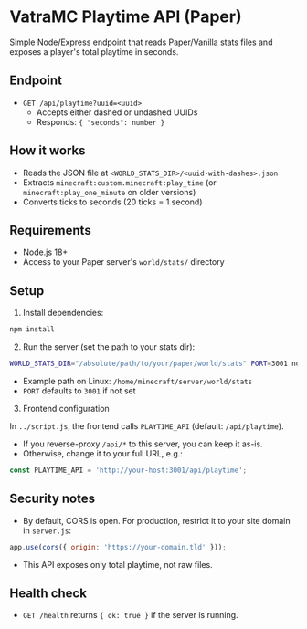 # VatraMC Playtime API (Paper)

Simple Node/Express endpoint that reads Paper/Vanilla stats files and exposes a player's total playtime in seconds.

## Endpoint

- `GET /api/playtime?uuid=<uuid>`
  - Accepts either dashed or undashed UUIDs
  - Responds: `{ "seconds": number }`

## How it works

- Reads the JSON file at `<WORLD_STATS_DIR>/<uuid-with-dashes>.json`
- Extracts `minecraft:custom.minecraft:play_time` (or `minecraft:play_one_minute` on older versions)
- Converts ticks to seconds (20 ticks = 1 second)

## Requirements

- Node.js 18+
- Access to your Paper server's `world/stats/` directory

## Setup

1. Install dependencies:

```bash
npm install
```

2. Run the server (set the path to your stats dir):

```bash
WORLD_STATS_DIR="/absolute/path/to/your/paper/world/stats" PORT=3001 node server.js
```

- Example path on Linux: `/home/minecraft/server/world/stats`
- `PORT` defaults to `3001` if not set

3. Frontend configuration

In `../script.js`, the frontend calls `PLAYTIME_API` (default: `/api/playtime`).

- If you reverse-proxy `/api/*` to this server, you can keep it as-is.
- Otherwise, change it to your full URL, e.g.:

```js
const PLAYTIME_API = 'http://your-host:3001/api/playtime';
```

## Security notes

- By default, CORS is open. For production, restrict it to your site domain in `server.js`:

```js
app.use(cors({ origin: 'https://your-domain.tld' }));
```

- This API exposes only total playtime, not raw files.

## Health check

- `GET /health` returns `{ ok: true }` if the server is running.

